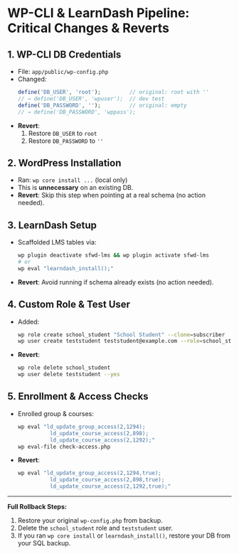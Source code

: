 # WP-CLI & LearnDash Pipeline: Critical Changes & Reverts

## 1. WP-CLI DB Credentials
- File: `app/public/wp-config.php`
- Changed:
  ```php
  define('DB_USER', 'root');         // original: root with ''
  // → define('DB_USER', 'wpuser');  // dev test
  define('DB_PASSWORD', '');         // original: empty
  // → define('DB_PASSWORD', 'wppass');
  ```
- **Revert**:
  1. Restore `DB_USER` to `root`
  2. Restore `DB_PASSWORD` to `''`

## 2. WordPress Installation
- Ran: `wp core install ...` (local only)
- This is **unnecessary** on an existing DB.
- **Revert**: Skip this step when pointing at a real schema (no action needed).

## 3. LearnDash Setup
- Scaffolded LMS tables via:
  ```bash
  wp plugin deactivate sfwd-lms && wp plugin activate sfwd-lms
  # or
  wp eval "learndash_install();"
  ```
- **Revert**: Avoid running if schema already exists (no action needed).

## 4. Custom Role & Test User
- Added:
  ```bash
  wp role create school_student "School Student" --clone=subscriber
  wp user create teststudent teststudent@example.com --role=school_student --user_pass="Pass123!"
  ```
- **Revert**:
  ```bash
  wp role delete school_student
  wp user delete teststudent --yes
  ```

## 5. Enrollment & Access Checks
- Enrolled group & courses:
  ```bash
  wp eval "ld_update_group_access(2,1294);
            ld_update_course_access(2,898);
            ld_update_course_access(2,1292);"
  wp eval-file check-access.php
  ```
- **Revert**:
  ```bash
  wp eval "ld_update_group_access(2,1294,true);
            ld_update_course_access(2,898,true);
            ld_update_course_access(2,1292,true);"
  ```

---
**Full Rollback Steps:**
1. Restore your original `wp-config.php` from backup.
2. Delete the `school_student` role and `teststudent` user.
3. If you ran `wp core install` or `learndash_install()`, restore your DB from your SQL backup.
